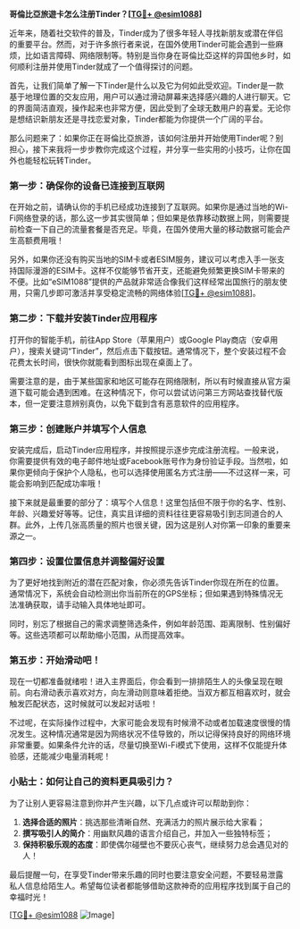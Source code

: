 **哥倫比亞旅遊卡怎么注册Tinder？[[TG💪+ @esim1088](https://t.me/s/esim1088)]**

近年来，随着社交软件的普及，Tinder成为了很多年轻人寻找新朋友或潜在伴侣的重要平台。然而，对于许多旅行者来说，在国外使用Tinder可能会遇到一些麻烦，比如语言障碍、网络限制等。特别是当你身在哥倫比亞这样的异国他乡时，如何顺利注册并使用Tinder就成了一个值得探讨的问题。

首先，让我们简单了解一下Tinder是什么以及它为何如此受欢迎。Tinder是一款基于地理位置的交友应用，用户可以通过滑动屏幕来选择感兴趣的人进行聊天。它的界面简洁直观，操作起来也非常方便，因此受到了全球无数用户的喜爱。无论你是想结识新朋友还是寻找恋爱对象，Tinder都能为你提供一个广阔的平台。

那么问题来了：如果你正在哥倫比亞旅游，该如何注册并开始使用Tinder呢？别担心，接下来我将一步步教你完成这个过程，并分享一些实用的小技巧，让你在国外也能轻松玩转Tinder。

### 第一步：确保你的设备已连接到互联网

在开始之前，请确认你的手机已经成功连接到了互联网。如果你是通过当地的Wi-Fi网络登录的话，那么这一步其实很简单；但如果是依靠移动数据上网，则需要提前检查一下自己的流量套餐是否充足。毕竟，在国外使用大量的移动数据可能会产生高额费用哦！

另外，如果你还没有购买当地的SIM卡或者ESIM服务，建议可以考虑入手一张支持国际漫游的ESIM卡。这样不仅能够节省开支，还能避免频繁更换SIM卡带来的不便。比如“eSIM1088”提供的产品就非常适合像我们这样经常出国旅行的朋友使用，只需几步即可激活并享受稳定流畅的网络体验[[TG💪+ @esim1088](https://t.me/s/esim1088)]。

### 第二步：下载并安装Tinder应用程序

打开你的智能手机，前往App Store（苹果用户）或Google Play商店（安卓用户），搜索关键词“Tinder”，然后点击下载按钮。通常情况下，整个安装过程不会花费太长时间，很快你就能看到图标出现在桌面上了。

需要注意的是，由于某些国家和地区可能存在网络限制，所以有时候直接从官方渠道下载可能会遇到困难。在这种情况下，你可以尝试访问第三方网站查找替代版本，但一定要注意辨别真伪，以免下载到含有恶意软件的应用程序。

### 第三步：创建账户并填写个人信息

安装完成后，启动Tinder应用程序，并按照提示逐步完成注册流程。一般来说，你需要提供有效的电子邮件地址或Facebook账号作为身份验证手段。当然啦，如果你更倾向于保护个人隐私，也可以选择使用匿名方式注册——不过这样一来，可能会影响到匹配成功率哦！

接下来就是最重要的部分了：填写个人信息！这里包括但不限于你的名字、性别、年龄、兴趣爱好等等。记住，真实且详细的资料往往更容易吸引到志同道合的人群。此外，上传几张高质量的照片也很关键，因为这是别人对你第一印象的重要来源之一。

### 第四步：设置位置信息并调整偏好设置

为了更好地找到附近的潜在匹配对象，你必须先告诉Tinder你现在所在的位置。通常情况下，系统会自动检测出你当前所在的GPS坐标；但如果遇到特殊情况无法准确获取，请手动输入具体地址即可。

同时，别忘了根据自己的需求调整筛选条件，例如年龄范围、距离限制、性别偏好等。这些选项都可以帮助缩小范围，从而提高效率。

### 第五步：开始滑动吧！

现在一切都准备就绪啦！进入主界面后，你会看到一排排陌生人的头像呈现在眼前。向右滑动表示喜欢对方，向左滑动则意味着拒绝。当双方都互相喜欢时，就会触发匹配状态，这时候就可以发起对话啦！

不过呢，在实际操作过程中，大家可能会发现有时候滑不动或者加载速度很慢的情况发生。这种情况通常是因为网络状况不佳导致的，所以记得保持良好的网络环境非常重要。如果条件允许的话，尽量切换至Wi-Fi模式下使用，这样不仅能提升体验感，还能减少电量消耗呢！

### 小贴士：如何让自己的资料更具吸引力？

为了让别人更容易注意到你并产生兴趣，以下几点或许可以帮助到你：

1. **选择合适的照片**：挑选那些清晰自然、充满活力的照片展示给大家看；
2. **撰写吸引人的简介**：用幽默风趣的语言介绍自己，并加入一些独特标签；
3. **保持积极乐观的态度**：即使偶尔碰壁也不要灰心丧气，继续努力总会遇见对的人！

最后提醒一句，在享受Tinder带来乐趣的同时也要注意安全问题，不要轻易泄露私人信息给陌生人。希望每位读者都能够借助这款神奇的应用程序找到属于自己的幸福时光！

[[TG💪+ @esim1088](https://t.me/s/esim1088) ![Image](https://i.postimg.cc/4NQfJmqS/Snipaste-2025-05-13-00-14-12.png)]